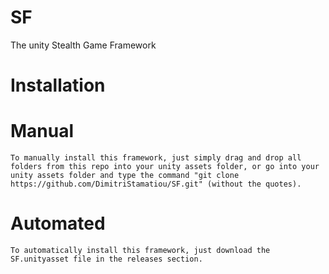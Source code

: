 # SF
The unity Stealth Game Framework
# Installation
  # Manual
    To manually install this framework, just simply drag and drop all folders from this repo into your unity assets folder, or go into your unity assets folder and type the command "git clone https://github.com/DimitriStamatiou/SF.git" (without the quotes).
  # Automated
    To automatically install this framework, just download the SF.unityasset file in the releases section. 
    

